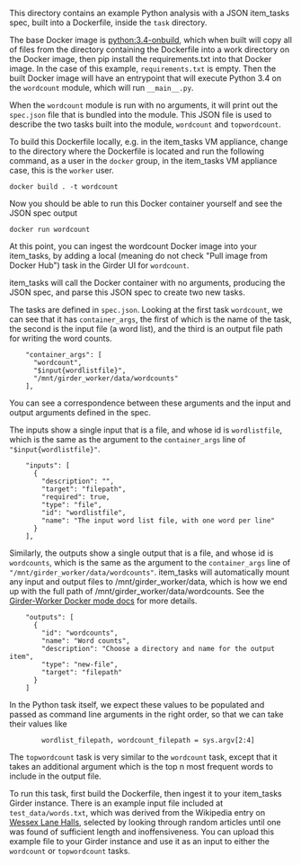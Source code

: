 This directory contains an example Python analysis with a JSON item_tasks spec,
built into a Dockerfile, inside the `task` directory.

The base Docker image is [python:3.4-onbuild](https://github.com/docker-library/python/blob/master/3.4/onbuild/Dockerfile),
which when built will copy all of files from the directory containing the Dockerfile into a work
directory on the Docker image, then pip install the requirements.txt into that Docker image. In 
the case of this example, `requirements.txt` is empty. Then the built Docker image will have an
entrypoint that will execute Python 3.4 on the `wordcount` module, which will run `__main__.py`.

When the `wordcount` module is run with no arguments, it will print out the `spec.json` file
that is bundled into the module. This JSON file is used to describe the two tasks built
into the module, `wordcount` and `topwordcount`.

To build this Dockerfile locally, e.g. in the item_tasks VM appliance, change to the
directory where the Dockerfile is located and run the following command, as a user in
the `docker` group, in the item_tasks VM appliance case, this is the `worker` user.

```
docker build . -t wordcount
```

Now you should be able to run this Docker container yourself and see the JSON spec output

```
docker run wordcount
```

At this point, you can ingest the wordcount Docker image into your item_tasks, by adding
a local (meaning do not check "Pull image from Docker Hub") task in the Girder UI for `wordcount`.

item_tasks will call the Docker container with no arguments, producing the JSON spec, and
parse this JSON spec to create two new tasks.

The tasks are defined in `spec.json`.  Looking at the first task `wordcount`, we
can see that it has `container_args`, the first of which is the name of the task,
the second is the input file (a word list), and the third is an output file path
for writing the word counts.

```
    "container_args": [
      "wordcount",
      "$input{wordlistfile}",
      "/mnt/girder_worker/data/wordcounts"
    ],
```

You can see a correspondence between these arguments and the input and output
arguments defined in the spec.

The inputs show a single input that is a file, and whose id is `wordlistfile`, which
is the same as the argument to the `container_args` line of `"$input{wordlistfile}"`.

```
    "inputs": [
      {
        "description": "",
        "target": "filepath",
        "required": true,
        "type": "file",
        "id": "wordlistfile",
        "name": "The input word list file, with one word per line"
      }
    ],
```

Similarly, the outputs show a single output that is a file, and whose id is `wordcounts`,
which is the same as the argument to the `container_args` line of `"/mnt/girder_worker/data/wordcounts"`.
item_tasks will automatically mount any input and output files to /mnt/girder_worker/data, which is how
we end up with the full path of /mnt/girder_worker/data/wordcounts.  See the [Girder-Worker Docker mode docs](http://girder-worker.readthedocs.io/en/latest/plugins.html#docker) for more details.

```
    "outputs": [
      {
        "id": "wordcounts",
        "name": "Word counts",
        "description": "Choose a directory and name for the output item",
        "type": "new-file",
        "target": "filepath"
      }
    ]
```

In the Python task itself, we expect these values to be populated and passed as
command line arguments in the right order, so that we can take their values like

```
        wordlist_filepath, wordcount_filepath = sys.argv[2:4]

```

The `topwordcount` task is very similar to the `wordcount` task, except that it
takes an additional argument which is the top n most frequent words to include
in the output file.

To run this task, first build the Dockerfile, then ingest it to your item_tasks
Girder instance.  There is an example input file included at `test_data/words.txt`, 
which was derived from the Wikipedia entry on [Wessex Lane Halls](https://en.wikipedia.org/wiki/Wessex_Lane_Halls),
selected by looking through random articles until one was found of sufficient length and inoffensiveness.
You can upload this example file to your Girder instance and use it as an input to either
the `wordcount` or `topwordcount` tasks.
